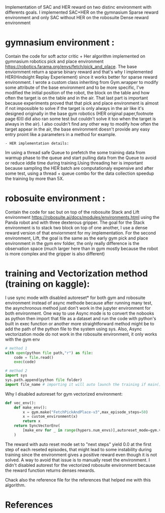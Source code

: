 Implementation of SAC and HER reward on two distinc environment with differents goals.
I implemented SAC+HER on the gymnasium Sparse reward environment and only SAC without HER on the robosuite Dense reward environment

# gymnasium environment : 
Contain the code for soft actor critic + Her algorithm implemented on gymnasium robotics pick and place environment https://robotics.farama.org/envs/fetch/pick_and_place. The base enviornment return a sparse binary reward and that's why I implemented HER(Hindsight Replay Experiement) since it works better for sparse reward environment. I wrote a custom class inheriting from Gym.wrapper to modify some attribute of the base environment and to be more specific, I've modified the initial position of the robot, the block on the table and how often the target is on the table and in the air. That last part is important because experiments proved that that pick and place environment is almost if not impossible to solve if the target is only always in the air like it's designed originally in the base gym robotics (HER original paper,footnote page 6)(I did also ran some test but couldn't solve it too when the target is always in the air). I also couldn't find any other way to modify how often the target appear in the air, the base environment doesn't provide any easy entry proint like a parameters in a method for example.

    - HER implementation details: 
Im using a thread safe Queue to prefetch the some training data from warmup phase to the queue and start pulling data from the Queue to avoid or reduce iddle time during training.Using threading her is important because sampling the HER batch are computationaly expensive and after some test, using a thread + queue combo for the data collection speedup the training by more than 5X.


# robosuite environment : 
Contain the code for sac but on top of the robosuite Stack and Lift environment https://robosuite.ai/docs/modules/environments.html using the Panda robot and with three dexterous gripper. The goal for the Stack environment is to stack two block on top of one another, I use a dense reward version of that enviornment for my implementation. For the second environment, Lift, the goal is the same as the early gym pick and place environment in the gym env folder, the only really difference is the observation space (much larger here than in gym mostly because the robot is more complex and the gripper is also different)


# training and Vectorization method (training on kaggle):
I use sync mode with disabled autoreset* for both gym and robosuite environment instead of async methode because after running many test, the asynchronous method just don't work in the jupyter environment for both environment. One way to use Async mode is to convert the nobooks as python then import that file as a dataset and run the code with python's built in exec function or another more straightforward method might be to add the path of the python file to the system using sys. Also, Async vectorization mode do not work in the robosuite environment, it only works with the gym env 

```python
# method 1 
with open(python file path,"r") as file:
    code = file.read()
    exec(code)

# method 2 
import sys
sys.path.append(python file folder)
import file_name # importing it will auto launch the training if main().train(True)
 ```

Why I disabled autoreset for gym vectorized environment: 

```python 
def vec_env():
    def make_env():
        x = gym.make("FetchPickAndPlace-v3",max_episode_steps=50)
        x = custom_environment(x)
        return x
    return SyncVectorEnv(
        [make_env for _ in range(hypers.num_envs)],autoreset_mode=gym.vector.AutoresetMode.DISABLED
    )
``` 
The reward with auto reset mode set to "next steps" yield 0.0 at the first step of each reseted episodes, that might lead to some instability during training since the environment gives a positive reward even though it is not solved. A way to avoid that issue is to manually reset the environment.
I didn't disabled autorest for the vectorized robosuite environment because the reward function returns denses rewards.


Chack also the reference file for the references that helped me with this algorithm.


# References
[^1]: Soft Actor-Critic Original paper : https://arxiv.org/abs/1812.05905
[^2]: original author's implementation (TensorFlow) : https://github.com/haarnoja/sac
[^3]: Pytorch implementation : https://github.com/pranz24/pytorch-soft-actor-critic
[^4]: Robosuite benchmark setup : https://github.com/ARISE-Initiative/robosuite-benchmark
[^5]: Hindsight Experience Replay original paper : https://arxiv.org/abs/1707.01495
[^6]: OpenAI implementation : https://github.com/openai/spinningup/tree/master/spinup/algos/pytorch/sac
[^7]: Gym Autoreset article for vectorized environments : https://farama.org/Vector-Autoreset-Mode
